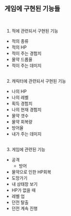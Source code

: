 ## 게임에 구현된 기능들

</br>

1. 적에 관련되서 구현된 기능
- 적의 종류
- 적의 HP
- 적이 주는 경험치
- 물약 드롭율
- 적이 주는 데미지
  </br></br>

2. 캐릭터에 관련되서 구현된 기능
- 나의 HP
- 나의 레벨
- 획득 경험치
- 나의 현재 경험치
- 물약 갯수
- 물약 회복량
- 방어율
- 내가 주는 데미지
  </br></br>

3. 게임에 관련된 기능
- 공격
  - 방어
- 물약으로 인한 HP회복
- 도망가기
- 내 상태창 보기
- HP가 없을 때
- 레벨 업
- 던전 탈출
- 던전 계속 진행
